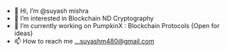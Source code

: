 - 👋 Hi, I’m @suyash mishra
- 👀 I’m interested in Blockchain ND Cryptography
- 🌱 I’m currently working on PumpkinX : Blockchain Protocols {Open for ideas} 
- 📫 How to reach me ...suyashm480@gmail.com

<!---
indolab/indolab is a ✨ special ✨ repository because its `README.md` (this file) appears on your GitHub profile.
You can click the Preview link to take a look at your changes.
--->
